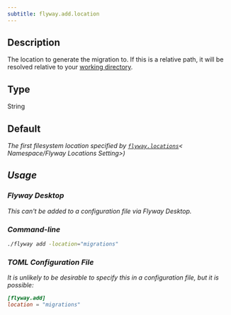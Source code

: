 ```yaml
---
subtitle: flyway.add.location
---
```


## Description

The location to generate the migration to.
If this is a relative path, it will be resolved relative to your [working directory](<Command-line Parameters/Working Directory Parameter>).

## Type

String

## Default

<i>The first filesystem location specified by [`flyway.locations`](<Configuration/Flyway Namespace/Flyway Locations Setting>)< Namespace/Flyway Locations Setting>)<i>

## Usage

### Flyway Desktop

This can't be added to a configuration file via Flyway Desktop.

### Command-line

```bash
./flyway add -location="migrations"
```

### TOML Configuration File

It is unlikely to be desirable to specify this in a configuration file, but it is possible:

```toml
[flyway.add]
location = "migrations"
```
